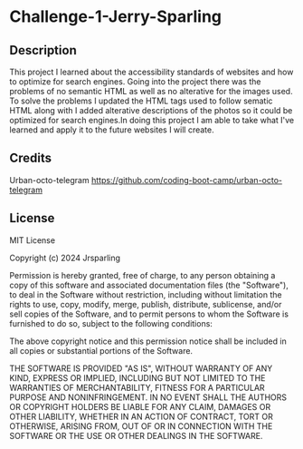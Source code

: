 # Challenge-1-Jerry-Sparling

## Description

This project I learned about the accessibility standards of websites and how to optimize for search engines. Going into the project there was the problems of no semantic HTML as well as no alterative for the images used. To solve the problems I updated the HTML tags used to follow sematic HTML along with I added alterative descriptions of the photos so it could be optimized for search engines.In doing this project I am able to take what I've learned and apply it to the future websites I will create. 

## Credits

Urban-octo-telegram https://github.com/coding-boot-camp/urban-octo-telegram

## License

MIT License

Copyright (c) 2024 Jrsparling

Permission is hereby granted, free of charge, to any person obtaining a copy
of this software and associated documentation files (the "Software"), to deal
in the Software without restriction, including without limitation the rights
to use, copy, modify, merge, publish, distribute, sublicense, and/or sell
copies of the Software, and to permit persons to whom the Software is
furnished to do so, subject to the following conditions:

The above copyright notice and this permission notice shall be included in all
copies or substantial portions of the Software.

THE SOFTWARE IS PROVIDED "AS IS", WITHOUT WARRANTY OF ANY KIND, EXPRESS OR
IMPLIED, INCLUDING BUT NOT LIMITED TO THE WARRANTIES OF MERCHANTABILITY,
FITNESS FOR A PARTICULAR PURPOSE AND NONINFRINGEMENT. IN NO EVENT SHALL THE
AUTHORS OR COPYRIGHT HOLDERS BE LIABLE FOR ANY CLAIM, DAMAGES OR OTHER
LIABILITY, WHETHER IN AN ACTION OF CONTRACT, TORT OR OTHERWISE, ARISING FROM,
OUT OF OR IN CONNECTION WITH THE SOFTWARE OR THE USE OR OTHER DEALINGS IN THE
SOFTWARE.